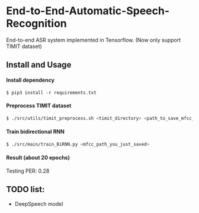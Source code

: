 # End-to-End-Automatic-Speech-Recognition
End-to-end ASR system implemented in Tensorflow. (Now only support TIMIT dataset)

## Install and Usage
#### Install dependency
```
$ pip3 install -r requirements.txt
```

#### Preprocess TIMIT dataset
```bash
$ ./src/utils/timit_preprocess.sh <timit_directory> <path_to_save_mfcc_feature>
```

#### Train bidirectional RNN
```bash
$ ./src/main/train_BiRNN.py <mfcc_path_you_just_saved>
```

#### Result (about 20 epochs)  
Testing PER: 0.28 

## TODO list:
* DeepSpeech model

